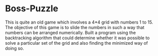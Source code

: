 # Boss-Puzzle
This is quite an old game which involves a 4*4 grid with numbers 1 to 15. The objective of this game is to slide the numbers in such a way that numbers can be arranged numerically. Built a program using the backtracking algorithm that could determine whether it was possible to solve a particular set of the grid and also finding the minimized way of doing so.
